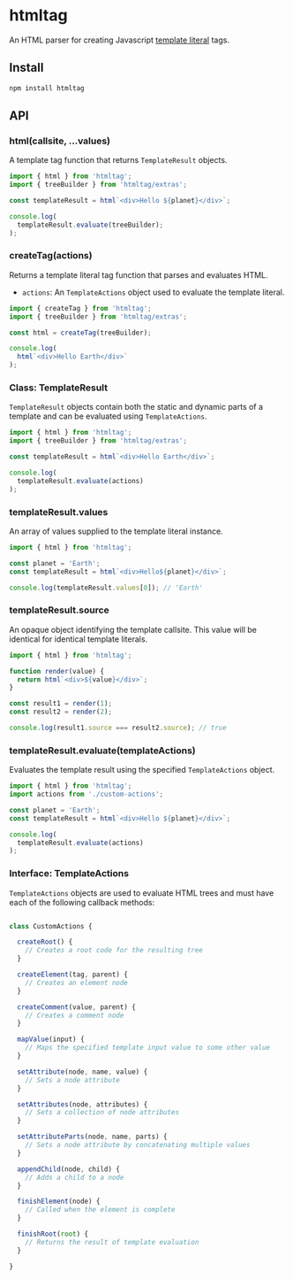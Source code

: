 # htmltag

An HTML parser for creating Javascript [template literal](https://developer.mozilla.org/en-US/docs/Web/JavaScript/Reference/Template_literals) tags.

## Install

```sh
npm install htmltag
```

## API

### html(callsite, ...values)

A template tag function that returns `TemplateResult` objects.

```js
import { html } from 'htmltag';
import { treeBuilder } from 'htmltag/extras';

const templateResult = html`<div>Hello ${planet}</div>`;

console.log(
  templateResult.evaluate(treeBuilder);
);
```

### createTag(actions)

Returns a template literal tag function that parses and evaluates HTML.

- `actions`: An `TemplateActions` object used to evaluate the template literal.

```js
import { createTag } from 'htmltag';
import { treeBuilder } from 'htmltag/extras';

const html = createTag(treeBuilder);

console.log(
  html`<div>Hello Earth</div>`
);
```

### Class: TemplateResult

`TemplateResult` objects contain both the static and dynamic parts of a template and can be evaluated using `TemplateActions`.

```js
import { html } from 'htmltag';
import { treeBuilder } from 'htmltag/extras';

const templateResult = html`<div>Hello Earth</div>`;

console.log(
  templateResult.evaluate(actions)
);
```

### templateResult.values

An array of values supplied to the template literal instance.

```js
import { html } from 'htmltag';

const planet = 'Earth';
const templateResult = html`<div>Hello${planet}</div>`;

console.log(templateResult.values[0]); // 'Earth'
```

### templateResult.source

An opaque object identifying the template callsite. This value will be identical for identical template literals.

```js
import { html } from 'htmltag';

function render(value) {
  return html`<div>${value}</div>`;
}

const result1 = render(1);
const result2 = render(2);

console.log(result1.source === result2.source); // true
```

### templateResult.evaluate(templateActions)

Evaluates the template result using the specified `TemplateActions` object.

```js
import { html } from 'htmltag';
import actions from './custom-actions';

const planet = 'Earth';
const templateResult = html`<div>Hello ${planet}</div>`;

console.log(
  templateResult.evaluate(actions)
);
```

### Interface: TemplateActions

`TemplateActions` objects are used to evaluate HTML trees and must have each of the following callback methods:

```js

class CustomActions {

  createRoot() {
    // Creates a root code for the resulting tree
  }

  createElement(tag, parent) {
    // Creates an element node
  }

  createComment(value, parent) {
    // Creates a comment node
  }

  mapValue(input) {
    // Maps the specified template input value to some other value
  }

  setAttribute(node, name, value) {
    // Sets a node attribute
  }

  setAttributes(node, attributes) {
    // Sets a collection of node attributes
  }

  setAttributeParts(node, name, parts) {
    // Sets a node attribute by concatenating multiple values
  }

  appendChild(node, child) {
    // Adds a child to a node
  }

  finishElement(node) {
    // Called when the element is complete
  }

  finishRoot(root) {
    // Returns the result of template evaluation
  }

}
```
